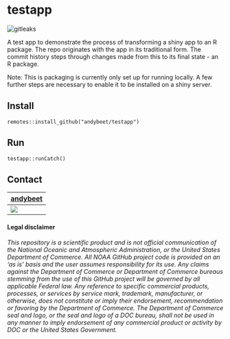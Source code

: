 # testapp


![gitleaks](https://github.com/NOAA-EDAB/testapp/workflows/gitleaks/badge.svg)


A test app to demonstrate the process of transforming a shiny app to an R package. The repo originates with the app in its traditional form. The commit history steps through changes made from this to its final state - an R package.

Note: This is packaging is currently only set up for running locally. A few further steps are necessary to enable it to be installed on a shiny server.

## Install 

```remotes::install_github("andybeet/testapp")```

## Run

```testapp::runCatch()```


## Contact

| [andybeet](https://github.com/andybeet)        
| ----------------------------------------------------------------------------------------------- 
| [![](https://avatars1.githubusercontent.com/u/22455149?s=100&v=4)](https://github.com/andybeet) | 



#### Legal disclaimer

*This repository is a scientific product and is not official
communication of the National Oceanic and Atmospheric Administration, or
the United States Department of Commerce. All NOAA GitHub project code
is provided on an ‘as is’ basis and the user assumes responsibility for
its use. Any claims against the Department of Commerce or Department of
Commerce bureaus stemming from the use of this GitHub project will be
governed by all applicable Federal law. Any reference to specific
commercial products, processes, or services by service mark, trademark,
manufacturer, or otherwise, does not constitute or imply their
endorsement, recommendation or favoring by the Department of Commerce.
The Department of Commerce seal and logo, or the seal and logo of a DOC
bureau, shall not be used in any manner to imply endorsement of any
commercial product or activity by DOC or the United States Government.*

